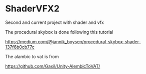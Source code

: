 # ShaderVFX2
Second and current project with shader and vfx

The procedural skybox is done following this tutorial

https://medium.com/@jannik_boysen/procedural-skybox-shader-137f6b0cb77c

The alambic to vat is from

https://github.com/Gaxil/Unity-AlembicToVAT/
